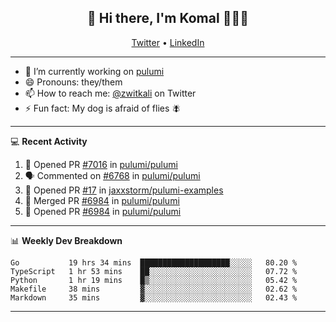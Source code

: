 <h2 align="center"> 👋 Hi there, I'm Komal 🧑🏾‍💻 </h2>
<p align="center">
    <a href="https://twitter.com/zwitkali">Twitter</a> •
    <a href="https://www.linkedin.com/in/komal-ali/">LinkedIn</a>
</p>

--------

- 🔭 I’m currently working on [pulumi](https://github.com/pulumi/pulumi)
- 😄 Pronouns: they/them
- 📫 How to reach me: [@zwitkali](https://twitter.com/zwitkali) on Twitter
- ⚡ Fun fact: My dog is afraid of flies 🪰

--------
💻 **Recent Activity**

<!--START_SECTION:activity-->
1. 💪 Opened PR [#7016](https://github.com/pulumi/pulumi/pull/7016) in [pulumi/pulumi](https://github.com/pulumi/pulumi)
2. 🗣 Commented on [#6768](https://github.com/pulumi/pulumi/issues/6768) in [pulumi/pulumi](https://github.com/pulumi/pulumi)
3. 💪 Opened PR [#17](https://github.com/jaxxstorm/pulumi-examples/pull/17) in [jaxxstorm/pulumi-examples](https://github.com/jaxxstorm/pulumi-examples)
4. 🎉 Merged PR [#6984](https://github.com/pulumi/pulumi/pull/6984) in [pulumi/pulumi](https://github.com/pulumi/pulumi)
5. 💪 Opened PR [#6984](https://github.com/pulumi/pulumi/pull/6984) in [pulumi/pulumi](https://github.com/pulumi/pulumi)
<!--END_SECTION:activity-->

--------

📊 **Weekly Dev Breakdown**
<!--START_SECTION:waka-->
```text
Go           19 hrs 34 mins  ████████████████████░░░░░   80.20 % 
TypeScript   1 hr 53 mins    ██░░░░░░░░░░░░░░░░░░░░░░░   07.72 % 
Python       1 hr 19 mins    █▒░░░░░░░░░░░░░░░░░░░░░░░   05.42 % 
Makefile     38 mins         ▓░░░░░░░░░░░░░░░░░░░░░░░░   02.62 % 
Markdown     35 mins         ▓░░░░░░░░░░░░░░░░░░░░░░░░   02.43 % 
```
<!--END_SECTION:waka-->

--------